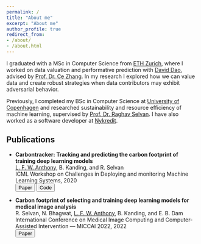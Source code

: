 ```yaml
---
permalink: /
title: "About me"
excerpt: "About me"
author_profile: true
redirect_from:
- /about/
- /about.html
---
```


I graduated with a MSc in Computer Science from [ETH Zurich](https://inf.ethz.ch/), where I worked on data valuation and performative prediction with [David Dao](https://daviddao.org/), advised by [Prof. Dr. Ce Zhang](https://zhangce.github.io/).
In my research I explored how we can value data and create robust strategies when data contributors may exhibit adversarial behavior.

Previously, I completed my BSc in Computer Science at [University of Copenhagen](https://di.ku.dk/english/) and
researched sustainability and resource efficiency of machine learning, supervised by [Prof. Dr. Raghav
Selvan](https://raghavian.github.io/). I have also worked as a software developer at
[Nykredit](https://www.nykredit.com/en-gb/).


## Publications

* **Carbontracker: Tracking and predicting the carbon footprint of training deep learning models**\
<ins>L. F. W. Anthony</ins>, B. Kanding, and R. Selvan\
ICML Workshop on Challenges in Deploying and monitoring Machine Learning Systems, 2020\
<button type="button" class="btn btn-sm z-depth-0" onclick=" window.open('https://arxiv.org/abs/2007.03051','_blank')">Paper</button> <button type="button" class="btn btn-sm z-depth-0" onclick=" window.open('https://github.com/lfwa/carbontracker','_blank')">Code</button>

* **Carbon footprint of selecting and training deep learning models for medical image analysis**\
R. Selvan, N. Bhagwat, <ins>L. F. W. Anthony</ins>, B. Kanding, and E. B. Dam\
International Conference on Medical Image Computing and Computer-Assisted Intervention &mdash; MICCAI 2022, 2022\
<button type="button" class="btn btn-sm z-depth-0" onclick=" window.open('https://arxiv.org/abs/2203.02202','_blank')">Paper</button>

